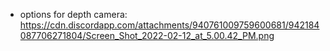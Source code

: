 - options for depth camera: https://cdn.discordapp.com/attachments/940761009759600681/942184087706271804/Screen_Shot_2022-02-12_at_5.00.42_PM.png
